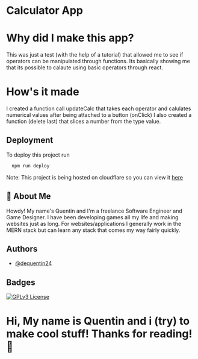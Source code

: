 # Calculator App

# Why did I make this app?
This was just a test (with the help of a tutorial) that allowed me to see if operators can be manipulated through functions. Its basically showing me that its possible to calaute using basic operators through react.

# How's it made
I created a function call updateCalc that takes each operator and calulates numerical values after being attached to a button (onClick) I also created a function (delete last) that slices a number from the type value.

## Deployment

To deploy this project run

```bash
  npm run deploy
```

Note: This project is being hosted on cloudflare so you can view 
it [here](https://calculator-react-1zq.pages.dev)



## 🚀 About Me
Howdy! My name's Quentin and I'm a freelance Software Engineer and Game Designer. I have been developing games all my life and making websites just as long. For websites/applications I generally work in the MERN stack but can learn any stack that comes my way fairly quickly.


## Authors

- [@dequentin24](https://github.com/dequentin24)


## Badges




[![GPLv3 License](https://img.shields.io/badge/License-GPL%20v3-yellow.svg)](https://opensource.org/licenses/)


# Hi, My name is Quentin and i (try) to make cool stuff! Thanks for reading!👋


